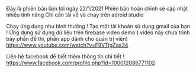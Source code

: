Đây là phiên bản làm tới ngày 22/1/2021
Phiên bản hoàn chỉnh sẽ cập nhật nhiều tính năng
Chỉ cần tải về và chạy trên adroid studio

Chạy ứng dụng như bình thường !
Tạo một tài khoản sử dụng gmail của bạn ! Ứng dụng sử dụng dữ liệu trên firebase
video demo ( video này chưa trình bày phần đề thi, phần app dành cho quản trị viên)
https://www.youtube.com/watch?v=F9VTtgZaa34

Liên hệ facebook để biết thêm thông tin chi tiết !
https://www.facebook.com/profile.php?id=100012086771102
